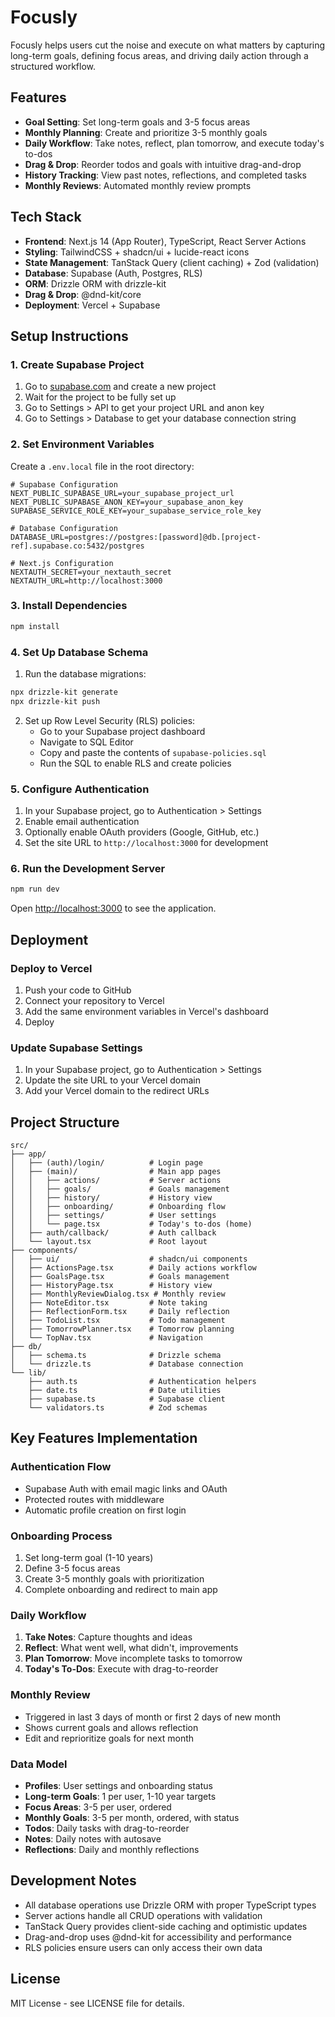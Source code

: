 # Focusly

Focusly helps users cut the noise and execute on what matters by capturing long-term goals, defining focus areas, and driving daily action through a structured workflow.

## Features

- **Goal Setting**: Set long-term goals and 3-5 focus areas
- **Monthly Planning**: Create and prioritize 3-5 monthly goals
- **Daily Workflow**: Take notes, reflect, plan tomorrow, and execute today's to-dos
- **Drag & Drop**: Reorder todos and goals with intuitive drag-and-drop
- **History Tracking**: View past notes, reflections, and completed tasks
- **Monthly Reviews**: Automated monthly review prompts

## Tech Stack

- **Frontend**: Next.js 14 (App Router), TypeScript, React Server Actions
- **Styling**: TailwindCSS + shadcn/ui + lucide-react icons
- **State Management**: TanStack Query (client caching) + Zod (validation)
- **Database**: Supabase (Auth, Postgres, RLS)
- **ORM**: Drizzle ORM with drizzle-kit
- **Drag & Drop**: @dnd-kit/core
- **Deployment**: Vercel + Supabase

## Setup Instructions

### 1. Create Supabase Project

1. Go to [supabase.com](https://supabase.com) and create a new project
2. Wait for the project to be fully set up
3. Go to Settings > API to get your project URL and anon key
4. Go to Settings > Database to get your database connection string

### 2. Set Environment Variables

Create a `.env.local` file in the root directory:

```env
# Supabase Configuration
NEXT_PUBLIC_SUPABASE_URL=your_supabase_project_url
NEXT_PUBLIC_SUPABASE_ANON_KEY=your_supabase_anon_key
SUPABASE_SERVICE_ROLE_KEY=your_supabase_service_role_key

# Database Configuration
DATABASE_URL=postgres://postgres:[password]@db.[project-ref].supabase.co:5432/postgres

# Next.js Configuration
NEXTAUTH_SECRET=your_nextauth_secret
NEXTAUTH_URL=http://localhost:3000
```

### 3. Install Dependencies

```bash
npm install
```

### 4. Set Up Database Schema

1. Run the database migrations:
```bash
npx drizzle-kit generate
npx drizzle-kit push
```

2. Set up Row Level Security (RLS) policies:
   - Go to your Supabase project dashboard
   - Navigate to SQL Editor
   - Copy and paste the contents of `supabase-policies.sql`
   - Run the SQL to enable RLS and create policies

### 5. Configure Authentication

1. In your Supabase project, go to Authentication > Settings
2. Enable email authentication
3. Optionally enable OAuth providers (Google, GitHub, etc.)
4. Set the site URL to `http://localhost:3000` for development

### 6. Run the Development Server

```bash
npm run dev
```

Open [http://localhost:3000](http://localhost:3000) to see the application.

## Deployment

### Deploy to Vercel

1. Push your code to GitHub
2. Connect your repository to Vercel
3. Add the same environment variables in Vercel's dashboard
4. Deploy

### Update Supabase Settings

1. In your Supabase project, go to Authentication > Settings
2. Update the site URL to your Vercel domain
3. Add your Vercel domain to the redirect URLs

## Project Structure

```
src/
├── app/
│   ├── (auth)/login/          # Login page
│   ├── (main)/                # Main app pages
│   │   ├── actions/           # Server actions
│   │   ├── goals/             # Goals management
│   │   ├── history/           # History view
│   │   ├── onboarding/        # Onboarding flow
│   │   ├── settings/          # User settings
│   │   └── page.tsx           # Today's to-dos (home)
│   ├── auth/callback/         # Auth callback
│   └── layout.tsx             # Root layout
├── components/
│   ├── ui/                    # shadcn/ui components
│   ├── ActionsPage.tsx        # Daily actions workflow
│   ├── GoalsPage.tsx          # Goals management
│   ├── HistoryPage.tsx        # History view
│   ├── MonthlyReviewDialog.tsx # Monthly review
│   ├── NoteEditor.tsx         # Note taking
│   ├── ReflectionForm.tsx     # Daily reflection
│   ├── TodoList.tsx           # Todo management
│   ├── TomorrowPlanner.tsx    # Tomorrow planning
│   └── TopNav.tsx             # Navigation
├── db/
│   ├── schema.ts              # Drizzle schema
│   └── drizzle.ts             # Database connection
└── lib/
    ├── auth.ts                # Authentication helpers
    ├── date.ts                # Date utilities
    ├── supabase.ts            # Supabase client
    └── validators.ts          # Zod schemas
```

## Key Features Implementation

### Authentication Flow
- Supabase Auth with email magic links and OAuth
- Protected routes with middleware
- Automatic profile creation on first login

### Onboarding Process
1. Set long-term goal (1-10 years)
2. Define 3-5 focus areas
3. Create 3-5 monthly goals with prioritization
4. Complete onboarding and redirect to main app

### Daily Workflow
1. **Take Notes**: Capture thoughts and ideas
2. **Reflect**: What went well, what didn't, improvements
3. **Plan Tomorrow**: Move incomplete tasks to tomorrow
4. **Today's To-Dos**: Execute with drag-to-reorder

### Monthly Review
- Triggered in last 3 days of month or first 2 days of new month
- Shows current goals and allows reflection
- Edit and reprioritize goals for next month

### Data Model
- **Profiles**: User settings and onboarding status
- **Long-term Goals**: 1 per user, 1-10 year targets
- **Focus Areas**: 3-5 per user, ordered
- **Monthly Goals**: 3-5 per month, ordered, with status
- **Todos**: Daily tasks with drag-to-reorder
- **Notes**: Daily notes with autosave
- **Reflections**: Daily and monthly reflections

## Development Notes

- All database operations use Drizzle ORM with proper TypeScript types
- Server actions handle all CRUD operations with validation
- TanStack Query provides client-side caching and optimistic updates
- Drag-and-drop uses @dnd-kit for accessibility and performance
- RLS policies ensure users can only access their own data

## License

MIT License - see LICENSE file for details.